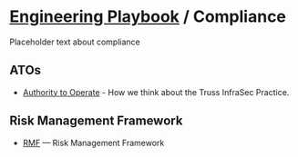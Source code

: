# [Engineering Playbook](../README.md) / Compliance

Placeholder text about compliance

## ATOs

- [Authority to Operate](atos/README.md) - How we think about the Truss InfraSec Practice.

## Risk Management Framework

- [RMF](risk-management-framework/README.md) — Risk Management Framework

